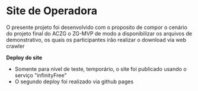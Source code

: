 # Site de Operadora

O presente projeto foi desenvolvido com o proposito de compor o cenário do projeto final do ACZG o ZG-MVP de modo a disponibilizar 
os arquivos de demonstrativo, os quais os participantes irão realizar o download via web crawler


**Deploy do site**
- Somente para nível de teste, temporário, o site foi publicado usando o serviço "infinityFree"
- O segundo deploy foi realizado via github pages


